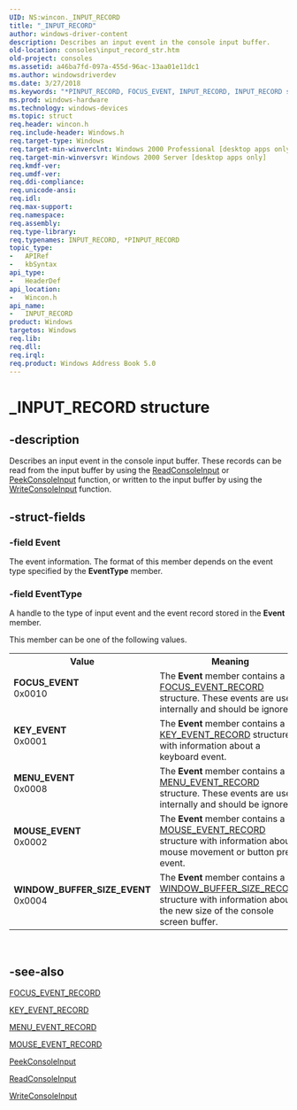 ```yaml
---
UID: NS:wincon._INPUT_RECORD
title: "_INPUT_RECORD"
author: windows-driver-content
description: Describes an input event in the console input buffer.
old-location: consoles\input_record_str.htm
old-project: consoles
ms.assetid: a46ba7fd-097a-455d-96ac-13aa01e11dc1
ms.author: windowsdriverdev
ms.date: 3/27/2018
ms.keywords: "*PINPUT_RECORD, FOCUS_EVENT, INPUT_RECORD, INPUT_RECORD structure [Consoles], KEY_EVENT, MENU_EVENT, MOUSE_EVENT, WINDOW_BUFFER_SIZE_EVENT, _INPUT_RECORD, _win32_input_record_str, base.input_record_str, consoles.input_record_str, wincon/INPUT_RECORD"
ms.prod: windows-hardware
ms.technology: windows-devices
ms.topic: struct
req.header: wincon.h
req.include-header: Windows.h
req.target-type: Windows
req.target-min-winverclnt: Windows 2000 Professional [desktop apps only]
req.target-min-winversvr: Windows 2000 Server [desktop apps only]
req.kmdf-ver: 
req.umdf-ver: 
req.ddi-compliance: 
req.unicode-ansi: 
req.idl: 
req.max-support: 
req.namespace: 
req.assembly: 
req.type-library: 
req.typenames: INPUT_RECORD, *PINPUT_RECORD
topic_type:
-	APIRef
-	kbSyntax
api_type:
-	HeaderDef
api_location:
-	Wincon.h
api_name:
-	INPUT_RECORD
product: Windows
targetos: Windows
req.lib: 
req.dll: 
req.irql: 
req.product: Windows Address Book 5.0
---
```


# _INPUT_RECORD structure


## -description


Describes an input event in the console input buffer. These records can be read from the input buffer by using the 
<a href="https://msdn.microsoft.com/5a9f7b18-cdea-4041-a377-5532d30e0105">ReadConsoleInput</a> or 
<a href="https://msdn.microsoft.com/9982dc20-43bd-4ee3-a68d-157c9134daca">PeekConsoleInput</a> function, or written to the input buffer by using the 
<a href="https://msdn.microsoft.com/ad06231f-5063-4aff-b14d-8df5e6e42430">WriteConsoleInput</a> function.


## -struct-fields




### -field Event

The event information. The format of this member depends on the event type specified by the <b>EventType</b> member.


### -field EventType

A handle to the type of input event and the event record stored in the <b>Event</b> member. 




This member can be one of the following values.

<table>
<tr>
<th>Value</th>
<th>Meaning</th>
</tr>
<tr>
<td width="40%"><a id="FOCUS_EVENT"></a><a id="focus_event"></a><dl>
<dt><b>FOCUS_EVENT</b></dt>
<dt>0x0010</dt>
</dl>
</td>
<td width="60%">
The <b>Event</b> member contains a 
<a href="https://msdn.microsoft.com/4db0ae89-8446-4f0a-98e2-ba0b11ef7efe">FOCUS_EVENT_RECORD</a> structure. These events are used internally and should be ignored.

</td>
</tr>
<tr>
<td width="40%"><a id="KEY_EVENT"></a><a id="key_event"></a><dl>
<dt><b>KEY_EVENT</b></dt>
<dt>0x0001</dt>
</dl>
</td>
<td width="60%">
The <b>Event</b> member contains a 
<a href="https://msdn.microsoft.com/b3fed86b-84ef-48e4-97e1-cb3d65f714a7">KEY_EVENT_RECORD</a> structure with information about a keyboard event.

</td>
</tr>
<tr>
<td width="40%"><a id="MENU_EVENT"></a><a id="menu_event"></a><dl>
<dt><b>MENU_EVENT</b></dt>
<dt>0x0008</dt>
</dl>
</td>
<td width="60%">
The <b>Event</b> member contains a 
<a href="https://msdn.microsoft.com/7efef0e0-01ba-44ba-a972-25c6b3aed2bd">MENU_EVENT_RECORD</a> structure. These events are used internally and should be ignored.

</td>
</tr>
<tr>
<td width="40%"><a id="MOUSE_EVENT"></a><a id="mouse_event"></a><dl>
<dt><b>MOUSE_EVENT</b></dt>
<dt>0x0002</dt>
</dl>
</td>
<td width="60%">
The <b>Event</b> member contains a 
<a href="https://msdn.microsoft.com/84ea54c6-8872-4111-8d72-1377409b9247">MOUSE_EVENT_RECORD</a> structure with information about a mouse movement or button press event.

</td>
</tr>
<tr>
<td width="40%"><a id="WINDOW_BUFFER_SIZE_EVENT"></a><a id="window_buffer_size_event"></a><dl>
<dt><b>WINDOW_BUFFER_SIZE_EVENT</b></dt>
<dt>0x0004</dt>
</dl>
</td>
<td width="60%">
The <b>Event</b> member contains a 
<a href="https://msdn.microsoft.com/2f2875e8-aa09-455b-a923-7cc388525b98">WINDOW_BUFFER_SIZE_RECORD</a> structure with information about the new size of the console screen buffer.

</td>
</tr>
</table>
 


## -see-also




<a href="https://msdn.microsoft.com/4db0ae89-8446-4f0a-98e2-ba0b11ef7efe">FOCUS_EVENT_RECORD</a>



<a href="https://msdn.microsoft.com/b3fed86b-84ef-48e4-97e1-cb3d65f714a7">KEY_EVENT_RECORD</a>



<a href="https://msdn.microsoft.com/7efef0e0-01ba-44ba-a972-25c6b3aed2bd">MENU_EVENT_RECORD</a>



<a href="https://msdn.microsoft.com/84ea54c6-8872-4111-8d72-1377409b9247">MOUSE_EVENT_RECORD</a>



<a href="https://msdn.microsoft.com/9982dc20-43bd-4ee3-a68d-157c9134daca">PeekConsoleInput</a>



<a href="https://msdn.microsoft.com/5a9f7b18-cdea-4041-a377-5532d30e0105">ReadConsoleInput</a>



<a href="https://msdn.microsoft.com/ad06231f-5063-4aff-b14d-8df5e6e42430">WriteConsoleInput</a>
 

 

